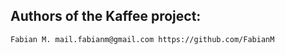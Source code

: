 Authors of the Kaffee project:
------------------------------

	Fabian M. mail.fabianm@gmail.com https://github.com/FabianM
